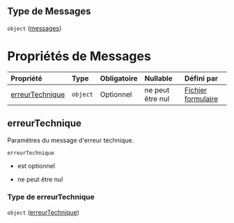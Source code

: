 ## Type de Messages

`object` ([messages](frw-definitions-messages.md))

# Propriétés de Messages

| Propriété                           | Type     | Obligatoire | Nullable         | Défini par                                                                                                                                   |
| :---------------------------------- | :------- | :---------- | :--------------- | :------------------------------------------------------------------------------------------------------------------------------------------- |
| [erreurTechnique](#erreurtechnique) | `object` | Optionnel   | ne peut être nul | [Fichier formulaire](frw-definitions-messages-properties-erreurtechnique.md "schemas/form#/definitions/Messages/properties/erreurTechnique") |

## erreurTechnique

Paramètres du message d'erreur technique.

`erreurTechnique`

*   est optionnel

*   ne peut être nul

### Type de erreurTechnique

`object` ([erreurTechnique](frw-definitions-messages-properties-erreurtechnique.md))
